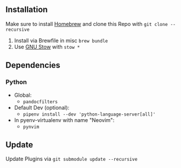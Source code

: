 ## Installation
Make sure to install [Homebrew](https://brew.sh) and clone this Repo with `git clone --recursive`
1. Install via Brewfile in misc `brew bundle`
2. Use [GNU Stow](https://www.gnu.org/software/stow/) with `stow *`

## Dependencies
### Python
- Global:
  - `pandocfilters`
- Default Dev (optional):
  - `pipenv install --dev 'python-language-server[all]'`
- In pyenv-virtualenv with name "Neovim":
  - `pynvim`

## Update
Update Plugins via `git submodule update --recursive`
